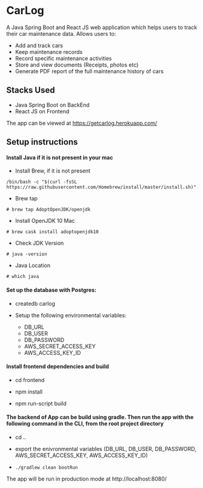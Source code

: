 # CarLog

A Java Spring Boot and React JS web application which helps users to track their car maintenance data. 
Allows users to: 
 - Add and track cars
 - Keep maintenance records
 - Record specific maintenance activities
 - Store and view documents (Receipts, photos etc)
 - Generate PDF report of the full maintenance history of cars
 
 ## Stacks Used
 - Java Spring Boot on BackEnd
 - React JS on Frontend

 The app can be viewed at https://getcarlog.herokuapp.com/
## Setup instructions
#### Install Java if it is not present in your mac
* Install Brew, if it is not present

`/bin/bash -c "$(curl -fsSL https://raw.githubusercontent.com/Homebrew/install/master/install.sh)"
`
* Brew tap

`# brew tap AdoptOpenJDK/openjdk`

* Install OpenJDK 10 Mac

`# brew cask install adoptopenjdk10`

* Check JDK Version

`# java -version`

* Java Location

`# which java`

#### Set up the database with Postgres:

* createdb carlog

* Setup the following environmental variables:
  * DB_URL
  * DB_USER
  * DB_PASSWORD
  * AWS_SECRET_ACCESS_KEY
  * AWS_ACCESS_KEY_ID

#### Install frontend dependencies and build

* cd frontend

* npm install

* npm run-script build 


#### The backend of App can be build using gradle. Then run the app with the following command in the CLI, from the root project directory

* cd ..

* export the enivronmental variables (DB_URL, DB_USER, DB_PASSWORD, AWS_SECRET_ACCESS_KEY, AWS_ACCESS_KEY_ID)

* `./gradlew clean bootRun`

The app will be run in production mode at http://localhost:8080/
